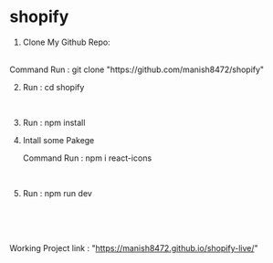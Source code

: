 # shopify


1.  Clone My Github Repo:
   <br>
   Command Run :  git clone "https://github.com/manish8472/shopify"
   <br> 
   
2. Run :  cd shopify
  <br>

3. Run : npm install 
   <br>

4. Intall some Pakege

   Command Run : npm i react-icons

   <br> 
5. Run :  npm run dev

<br>
<br>
<br>

Working Project link : "https://manish8472.github.io/shopify-live/"


